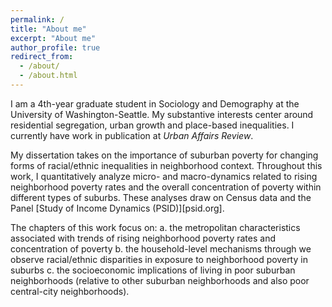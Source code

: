 ```yaml
---
permalink: /
title: "About me"
excerpt: "About me"
author_profile: true
redirect_from: 
  - /about/
  - /about.html
---
```


I am a 4th-year graduate student in Sociology and Demography at the University of Washington-Seattle. My substantive interests center around residential segregation, urban growth and place-based inequalities. I currently have work in publication at _Urban Affairs Review_.

My dissertation takes on the importance of suburban poverty for changing forms of racial/ethnic inequalities in neighborhood context. Throughout this work, I quantitatively analyze micro- and macro-dynamics related to rising neighborhood poverty rates and the overall concentration of poverty within different types of suburbs. These analyses draw on Census data and the Panel [Study of Income Dynamics (PSID)][psid.org]. 

The chapters of this work focus on:
  a. the metropolitan characteristics associated with trends of rising neighborhood poverty rates and concentration of poverty
  b. the household-level mechanisms through we observe racial/ethnic disparities in exposure to neighborhood poverty in suburbs 
  c. the socioeconomic implications of living in poor suburban neighborhoods (relative to other suburban neighborhoods and also poor central-city neighborhoods).

